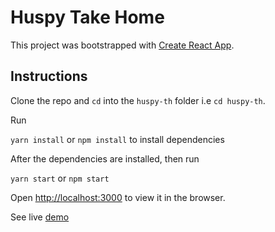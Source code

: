 # Huspy Take Home

This project was bootstrapped with [Create React App](https://github.com/facebook/create-react-app).

## Instructions

Clone the repo and `cd` into the `huspy-th` folder i.e `cd huspy-th`.

Run

`yarn install` or `npm install` to install dependencies

After the dependencies are installed, then run

`yarn start` or `npm start`

Open [http://localhost:3000](http://localhost:3000) to view it in the browser.


See live [demo](https://huspy-take-home.netlify.app/)
